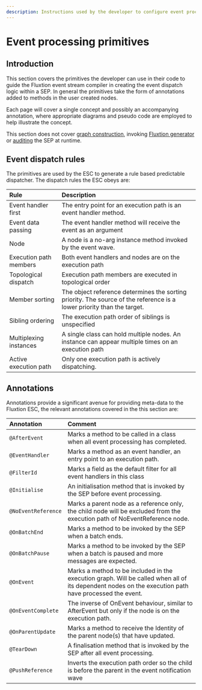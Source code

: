 ```yaml
---
description: Instructions used by the developer to configure event processing
---
```


# Event processing primitives

## Introduction

This section covers the primitives the developer can use in their code to guide the Fluxtion event stream compiler in creating the event dispatch logic within a SEP. In general the primitives take the form of annotations added to methods in the user created nodes. 

Each page will cover a single concept and possibly an accompanying annotation, where appropriate diagrams and pseudo code are employed to help illustrate the concept.

This section does not cover [graph construction](../graph-building-primitives.md), invoking [Fluxtion generator](../../tools/fluxtion-tool.md) or [auditing](../auditing.md) the SEP at runtime.

## Event dispatch rules

The primitives are used by the ESC to generate a rule based predictable dispatcher. The dispatch rules the ESC obeys are:

| Rule  | Description |
| :--- | :--- |
| Event handler first | The entry point for an execution path is an event handler method. |
| Event data passing | The event handler method will receive the event as an argument |
| Node | A node is a no-arg instance method invoked by the event wave. |
| Execution path members | Both event handlers and nodes are on the execution path |
| Topological dispatch | Execution path members are executed in topological order |
| Member sorting | The object reference determines the sorting priority. The source of the reference is a lower priority than the target.  |
| Sibling ordering | The execution path order of siblings is unspecified |
| Multiplexing instances | A single class can hold multiple nodes. An instance can appear multiple times on an execution path |
| Active execution path | Only one execution path is actively dispatching.  |

## Annotations

Annotations provide a significant avenue for providing meta-data to the Fluxtion ESC, the relevant annotations covered in the this section are:

| Annotation | Comment |
| :--- | :--- |
| `@AfterEvent` | Marks a method to be called in a class when all event processing has completed.  |
| `@EventHandler` | Marks a method as an event handler, an entry point to an execution path. |
| `@FilterId` | Marks a field as the default filter for all event handlers in this class |
| `@Initialise` | An initialisation method that is invoked by the SEP before event processing. |
| `@NoEventReference` | Marks a parent node as a reference only, the child node will be excluded from the execution path of NoEventReference node. |
| `@OnBatchEnd` | Marks a method to be invoked by the SEP when a batch ends. |
| `@OnBatchPause` | Marks a method to be invoked by the SEP when a batch is paused and more messages are expected. |
| `@OnEvent` | Marks a method to be included in the execution graph. Will be called when all of its dependent nodes on the execution path have processed the event. |
| `@OnEventComplete` | The inverse of OnEvent behaviour, similar to AfterEvent but only if the node is on the execution path. |
| `@OnParentUpdate` | Marks a method to receive the Identity of the parent node\(s\) that have updated. |
| `@TearDown` | A finalisation method that is invoked by the SEP after all event processing. |
| `@PushReference` | Inverts the execution path order so the child is before the parent in the event notification wave |



